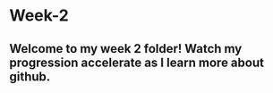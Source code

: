 # Week-2
## Welcome to my week 2 folder! Watch my progression accelerate as I learn more about github.
